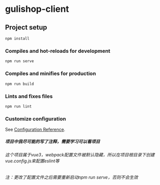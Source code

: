 # gulishop-client

## Project setup
```
npm install
```

### Compiles and hot-reloads for development
```
npm run serve
```

### Compiles and minifies for production
```
npm run build
```

### Lints and fixes files
```
npm run lint
```

### Customize configuration
See [Configuration Reference](https://cli.vuejs.org/config/).

##### 项目中我尽可能的写了注释，需要学习可以看项目
###### 这个项目属于vue3，webpack配置文件被默认隐藏，所以在项目根目录下创建vue.config.js来配置eslint等  
###### 注：更改了配置文件之后需要重新启动npm run serve，否则不会生效
